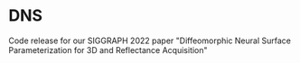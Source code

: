 # DNS
Code release for our SIGGRAPH 2022 paper "Diffeomorphic Neural Surface Parameterization for 3D and Reflectance Acquisition"
